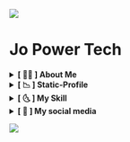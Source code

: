 <p>
<img src= "https://camo.githubusercontent.com/71b837571c48af3aa60a73dbc9d5936aa359d78efbfa8a6743cbbbc16b80ef4d/68747470733a2f2f63646e2e646973636f72646170702e636f6d2f6174746163686d656e74732f3830353930323039333930363630383138362f3830353931333937323533353539303932322f74656e6f722e676966"/>
</p>

# Jo Power Tech

<details>
<br>

  <summary> <b> [ 🙍‍♂️ ] About Me </summary>

  > Hello, my name is Jo, I am 16 years old and I love programming and web hacking, recently I am studying JavaScrit and web hacking.
</details>
<details>
  <summary> <b>[ 📉 ] Static-Profile</summary><br>

![GitHub stats](https://github-readme-stats.vercel.app/api?username=JoPowerTech&show_icons=true&theme=gruvbox)
![langs](https://github-readme-stats.vercel.app/api/top-langs/?username=JoPowerTech&langs_count=10&layout=compact&theme=gruvbox)

 </details>
<details>
  <summary> <b>[ 🌜 ] My Skill </summary>

<h3>Operating Systems</h3>
		<center>
			<img alt="Android" src="https://img.shields.io/badge/Google-Android-3DDC84?style=for-the-badge&logo=Android"><br>
			<img alt="Linux" src="https://img.shields.io/badge/GNU-Linux-FCC624?style=for-the-badge&logo=Linux"><br>
		        <img alt="Arch" src="https://img.shields.io/badge/Arch-Linux-0078D6?style=for-the-badge&logo=Linux"><br>
		</center>
	<h3>Coding</h3>
		<center>
			<img alt="CSS" src="https://img.shields.io/badge/Language-CSS-1572B6?style=for-the-badge&logo=CSS3"><br>
			<img alt="HTML" src="https://img.shields.io/badge/Language-HTML-E34F26?style=for-the-badge&logo=HTML5"><br>
			<img alt="JavaScript" src="https://img.shields.io/badge/Language-JavaScript-F7DF1E?style=for-the-badge&logo=JavaScript"><br>
			<img alt="Python" src="https://img.shields.io/badge/Language-Python-3776AB?style=for-the-badge&logo=Python"><br>
                        <img alt="Markdown" src="https://img.shields.io/badge/Language-Markdown-000000?style=for-the-badge&logo=markdown&logoColor=white"><br>
		</center>
          <h3>Hacking</h3>
	        <li>🖥 Pentest </li>
		<li>📡 Networking</li>
		<li>🌐 Web Hacking</li>
</details>

<details>
	<summary><b> [ 📧 ] My social media</summary>
 <br>

[![Telegram](https://img.shields.io/badge/-Telegram-1ca0f1?style=social&logo=Telegram)](https://t.me/JoPowerTech) <br>
[![Twitter](https://img.shields.io/badge/-Twitter-1ca0f1?style=social&logo=Twitter)](https://twitter.com/JoPowerTech?s=09) <br>
[![GitHub](https://img.shields.io/badge/GitHub-Follow%20me-181717?style=social&logo=GitHub)](https://github.com/JoPowerTech)  <br>
[![YouTube](https://img.shields.io/badge/YouTube-Subscribe-FF0000?style=social&logo=YouTube)](https://youtube.com/channel/UCvfhcJHqcDfnl5ukzKCFpog)

</details>
<p>
<img src= "https://camo.githubusercontent.com/71b837571c48af3aa60a73dbc9d5936aa359d78efbfa8a6743cbbbc16b80ef4d/68747470733a2f2f63646e2e646973636f72646170702e636f6d2f6174746163686d656e74732f3830353930323039333930363630383138362f3830353931333937323533353539303932322f74656e6f722e676966"/>
</p>
